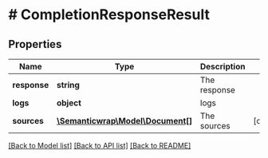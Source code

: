 # # CompletionResponseResult

## Properties

Name | Type | Description | Notes
------------ | ------------- | ------------- | -------------
**response** | **string** | The response |
**logs** | **object** | logs |
**sources** | [**\Semanticwrap\Model\Document[]**](Document.md) | The sources | [optional]

[[Back to Model list]](../../README.md#models) [[Back to API list]](../../README.md#endpoints) [[Back to README]](../../README.md)
